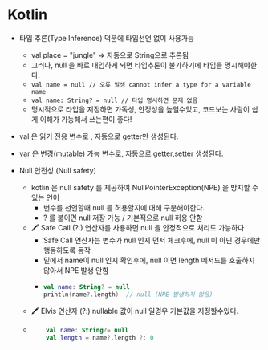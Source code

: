# Kotlin


* 타입 추론(Type Inference) 덕분에 타입선언 없이 사용가능
  * val place = "jungle" => 자동으로 String으로 추론됨
  * 그러나, null 을 바로 대입하게 되면 타입추론이 불가하기에 타입을 명시해야한다. 
  * ``val name = null // 오류 발생 cannot infer a type for a variable name``
  * ``val name: String? = null // 타입 명시하면 문제 없음 ``
  * 명시적으로 타입을 지정하면 가독성, 안정성을 높일수있고, 코드보는 사람이 쉽게 이해가 가능해서 쓰는편이 좋다!
  
  
* val 은 읽기 전용 변수로 , 자동으로 getter만 생성된다.
* var 은 변경(mutable) 가능 변수로, 자동으로 getter,setter 생성된다. 

* Null 안전성 (Null safety)
  * kotlin 은 null safety 를 제공하여 NullPointerException(NPE) 을 방지할 수 있는 언어
    * 변수를 선언할때 null 를 허용할지에 대해 구분해야한다. 
    * ? 를 붙이면 null 저장 가능 / 기본적으로 null 허용 안함
  * 🖍️ Safe Call (?.) 연산자를 사용하면 null 을 안정적으로 처리도 가능하다
    * Safe Call 연산자는 변수가 null 인지 먼저 체크후에, null 이 아닌 경우에만 행동하도록 동작
    * 밑에서 name이 null 인지 확인후에, null 이면 length 메서드를 호출하지 않아서 NPE 발생 안함
    * ````kotlin
      val name: String? = null
      println(name?.length)  // null (NPE 발생하지 않음)

  * 🖍️ Elvis 연산자 (?:) nullable 값이 null 일경우 기본값을 지정할수있다. 
  * ````kotlin
        val name: String?= null 
        val length = name?.length ?: 0